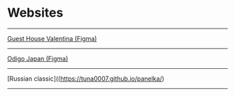 # Websites

________________________________________

[Guest House Valentina (Figma)](https://tuna0007.github.io/guestHouse) 

________________________________________

[Odigo Japan (Figma)](https://tuna0007.github.io/japan) 

________________________________________

[Russian classic]((https://tuna0007.github.io/panelka/) 

________________________________________
